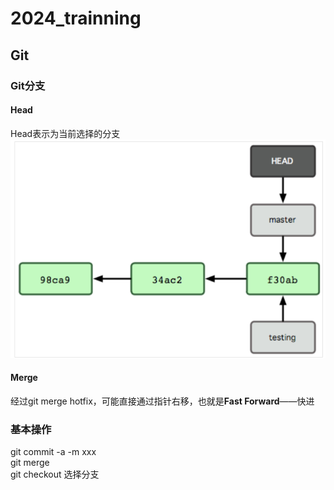 # 2024_trainning
## Git
###  Git分支
####  Head
Head表示为当前选择的分支  
![](https://github.com/linyihan9/2024_trainning/blob/main/img/image.png)
####  Merge
经过git merge hotfix，可能直接通过指针右移，也就是**Fast Forward**——快进



###  基本操作
git commit -a -m xxx  
git merge  
git checkout  选择分支  
